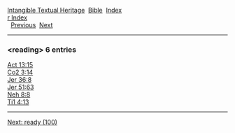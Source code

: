 [Intangible Textual Heritage](../../index)  [Bible](../index) 
[Index](index)   
[r Index](_r_)  
  [Previous](c09174)  [Next](c09176) 

------------------------------------------------------------------------

### &lt;reading&gt; 6 entries

[Act 13:15](../kjv/act013.htm#015)  
[Co2 3:14](../kjv/co2003.htm#014)  
[Jer 36:8](../kjv/jer036.htm#008)  
[Jer 51:63](../kjv/jer051.htm#063)  
[Neh 8:8](../kjv/neh008.htm#008)  
[Ti1 4:13](../kjv/ti1004.htm#013)  

------------------------------------------------------------------------

[Next: ready (100)](c09176)
